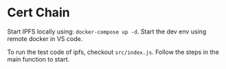 # Cert Chain
Start IPFS locally using: `docker-compose up -d`.
Start the dev env using remote docker in VS code.

To run the test code of ipfs, checkout `src/index.js`. Follow the steps in the main function to start.